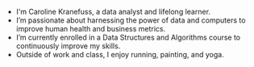 - I'm Caroline Kranefuss, a data analyst and lifelong learner.
- I’m passionate about harnessing the power of data and computers to improve human health and business metrics.
- I’m currently enrolled in a Data Structures and Algorithms course to continuously improve my skills.
- Outside of work and class, I enjoy running, painting, and yoga.

<!---
caroline-kranefuss/caroline-kranefuss is a ✨ special ✨ repository because its `README.md` (this file) appears on your GitHub profile.
You can click the Preview link to take a look at your changes.
--->

